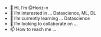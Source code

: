- 👋 Hi, I’m @Horiz-n
- 👀 I’m interested in ... Datascience, ML, DL
- 🌱 I’m currently learning ... Datascience
- 💞️ I’m looking to collaborate on ...
- 📫 How to reach me ...

<!---
Horiz-n/Horiz-n is a ✨ special ✨ repository because its `README.md` (this file) appears on your GitHub profile.
You can click the Preview link to take a look at your changes.
--->
